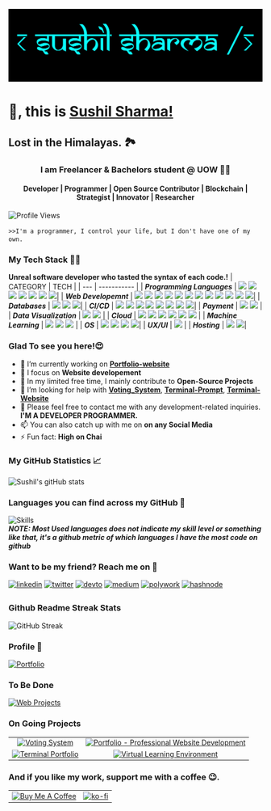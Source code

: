 ![Banner](https://github.com/thesushilsharma/thesushilsharma/blob/main/Banner/Banner_Sushil_Sharma.png "Sushil Sharma")
<!---
```console
 ███▄    █  ▄▄▄       ███▄ ▄███▓ ▄▄▄        ██████ ▄▄▄█████▓▓█████ 
 ██ ▀█   █ ▒████▄    ▓██▒▀█▀ ██▒▒████▄    ▒██    ▒ ▓  ██▒ ▓▒▓█   ▀ 
▓██  ▀█ ██▒▒██  ▀█▄  ▓██    ▓██░▒██  ▀█▄  ░ ▓██▄   ▒ ▓██░ ▒░▒███   
▓██▒  ▐▌██▒░██▄▄▄▄██ ▒██    ▒██ ░██▄▄▄▄██   ▒   ██▒░ ▓██▓ ░ ▒▓█  ▄ 
▒██░   ▓██░ ▓█   ▓██▒▒██▒   ░██▒ ▓█   ▓██▒▒██████▒▒  ▒██▒ ░ ░▒████▒
░ ▒░   ▒ ▒  ▒▒   ▓▒█░░ ▒░   ░  ░ ▒▒   ▓▒█░▒ ▒▓▒ ▒ ░  ▒ ░░   ░░ ▒░ ░
░ ░░   ░ ▒░  ▒   ▒▒ ░░  ░      ░  ▒   ▒▒ ░░ ░▒  ░ ░    ░     ░ ░  ░
   ░   ░ ░   ░   ▒   ░      ░     ░   ▒   ░  ░  ░    ░         ░   
         ░       ░  ░       ░         ░  ░      ░              ░  ░
                                                                                                       
```
--->
# 🙏, this is [Sushil Sharma!](https://thesushilsharma.github.io)
## Lost in the Himalayas. 🏞

<h3 align="center">I am Freelancer & Bachelors student @ UOW 👨‍💻</h3>
<h4 align="center"> Developer | Programmer | Open Source Contributor | Blockchain | Strategist | Innovator | Researcher  </h4>

![Profile Views](https://komarev.com/ghpvc/?username=thesushilsharma&label=PROFILE+VIEWS&style=plastic)
<!---![Profile Views](https://profile-counter.glitch.me/thesushilsharma/count.svg)--->
```console
>>I'm a programmer, I control your life, but I don't have one of my own. 
```
### My Tech Stack 👨‍💻
**Unreal software developer who tasted the syntax of each code.!**
| CATEGORY | TECH |
| --- | ----------- |
| ***Programming Languages*** | ![](https://img.shields.io/badge/C++-informational?style=plastic&logo=c%2B%2B&logoColor=white&color=00599C) ![](https://img.shields.io/badge/C-informational?style=plastic&logo=C&logoColor=white&color=A8B9CC) ![](https://img.shields.io/badge/Java-informational?style=plastic&logo=OpenJDK&logoColor=white&color=ED8B00) ![](https://img.shields.io/badge/Python-informational?style=plastic&logo=Python&logoColor=white&color=3776AB) ![](https://img.shields.io/badge/Shell_Scripting-informational?style=plastic&logo=shell&logoColor=white&color=ED1C24) ![](https://img.shields.io/badge/GNU_Bash-informational?style=plastic&logo=GNU-Bash&logoColor=white&color=4EAA25) ![](https://img.shields.io/badge/Rust-informational?style=plastic&logo=Rust&logoColor=white&color=000000)|
| ***Web Developemnt*** | ![](https://img.shields.io/badge/HTML5-informational?style=plastic&logo=html5&logoColor=white&color=E34F26) ![](https://img.shields.io/badge/CSS3-informational?style=plastic&logo=css3&logoColor=white&color=1572B6) ![](https://img.shields.io/badge/PHP-informational?style=plastic&logo=php&logoColor=white&color=777BB4) ![](https://img.shields.io/badge/JavaScript-informational?style=plastic&logo=JavaScript&logoColor=white&color=F0DB4F) ![](https://img.shields.io/badge/NodeJS-informational?style=plastic&logo=node.js&logoColor=white&color=43853D) ![](https://img.shields.io/badge/ReactJS-informational?style=plastic&logo=React&logoColor=white&color=61DAFB) ![](https://img.shields.io/badge/Bootstrap-informational?style=plastic&logo=bootstrap&logoColor=white&color=6d28d9) ![](https://img.shields.io/badge/Tailwind-informational?style=plastic&logo=tailwindcss&logoColor=white&color=06b6d4) ![](https://img.shields.io/badge/Wordpress-informational?style=plastic&logo=wordpress&logoColor=white&color=21759B) ![](https://img.shields.io/badge/Express.JS-informational?style=plastic&logo=Express&logoColor=white&color=ffeb3b) ![](https://img.shields.io/badge/Vue.Js-informational?style=plastic&logo=Vue.JS&logoColor=white&color=4FC08D) ![](https://img.shields.io/badge/Svelte-informational?style=plastic&logo=Svelte&logoColor=white&color=FF3E00)|
| ***Databases*** | ![](https://img.shields.io/badge/MySQL-informational?style=plastic&logo=mysql&logoColor=white&color=4479A1) ![](https://img.shields.io/badge/MongoDB-informational?style=plastic&logo=mongodb&logoColor=white&color=47A248) ![](https://img.shields.io/badge/Postgresql-informational?style=plastic&logo=Postgresql&logoColor=white&color=4169E1)|
| ***CI/CD*** | ![](https://img.shields.io/badge/GitHub-informational?style=plastic&logo=GitHub&logoColor=white&color=181717) ![](https://img.shields.io/badge/Docker-informational?style=plastic&logo=docker&logoColor=white&color=2496ED) ![](https://img.shields.io/badge/Podman-informational?style=plastic&logo=Podman&logoColor=white&color=892CA0) ![](https://img.shields.io/badge/XAMPP-informational?style=plastic&logo=XAMPP&logoColor=white&color=FB7A24) ![](https://img.shields.io/badge/VS%20Code-informational?style=plastic&logo=Visual-Studio-Code&logoColor=white&color=0078d7) ![](https://img.shields.io/badge/Git-informational?style=plastic&logo=Git&logoColor=white&color=F05032) ![](https://img.shields.io/badge/Postman-informational?style=plastic&logo=Postman&logoColor=white&color=FF6C37) ![](https://img.shields.io/badge/Azure_Devops-informational?style=plastic&logo=AzureDevops&logoColor=white&color=0078D7)|
| ***Payment*** | ![](https://img.shields.io/badge/Stripe-informational?style=plastic&logo=Stripe&logoColor=white&color=008CDD) ![](https://img.shields.io/badge/PayPal-informational?style=plastic&logo=PayPal&logoColor=white&color=00457C) |
| ***Data Visualization*** | ![](https://img.shields.io/badge/Grafana-informational?style=plastic&logo=Grafana&logoColor=white&color=F46800) ![](https://img.shields.io/badge/Power_BI-informational?style=plastic&logo=PowerBI&logoColor=white&color=F2C811) |
| ***Cloud*** | ![](https://img.shields.io/badge/Cloudflare-informational?style=plastic&logo=Cloudflare&logoColor=white&color=F38020) ![](https://img.shields.io/badge/Render-informational?style=plastic&logo=Render&logoColor=white&color=46E3B7) ![](https://img.shields.io/badge/Microsoft_Azure-informational?style=plastic&logo=Microsoft-Azure&logoColor=white&color=0078D4) ![](https://img.shields.io/badge/Netlify-informational?style=plastic&logo=Netlify&logoColor=white&color=00C7B7) ![](https://img.shields.io/badge/Vercel-informational?style=plastic&logo=Vercel&logoColor=white&color=000000) ![](https://img.shields.io/badge/Heroku-informational?style=plastic&logo=Heroku&logoColor=white&color=430098) |
| ***Machine Learning*** | ![](https://img.shields.io/badge/Jupyter_Notebook-informational?style=plastic&logo=jupyter&logoColor=white&color=F37626) ![](https://img.shields.io/badge/Anaconda-informational?style=plastic&logo=anaconda&logoColor=white&color=44A833) ![](https://img.shields.io/badge/Google_Colab-informational?style=plastic&logo=Google-Colab&logoColor=white&color=F9AB00) |
| ***OS*** | ![](https://img.shields.io/badge/Windows-informational?style=plastic&logo=Windows&logoColor=white&color=0078D6) ![](https://img.shields.io/badge/Linux-informational?style=plastic&logo=Linux&logoColor=white&color=FCC624) ![](https://img.shields.io/badge/Kali_Linux-informational?style=plastic&logo=Kali-Linux&logoColor=white&color=557C94) ![](https://img.shields.io/badge/MacOS-informational?style=plastic&logo=MacOS&logoColor=white&color=000000)|
| ***UX/UI*** | ![](https://img.shields.io/badge/Figma-informational?style=plastic&logo=Figma&logoColor=white&color=F24E1E) |
| ***Hosting*** | ![](https://img.shields.io/badge/GoDaddy-informational?style=plastic&logo=GoDaddy&logoColor=white&color=1BDBDB) ![](https://img.shields.io/badge/Hostinger-informational?style=plastic&logo=Hostinger&logoColor=white&color=674CC4)|

### Glad To see you here!😍

- 🔭 I’m currently working on **[Portfolio-website](https://thesushilsharma.github.io)**
- 🌱 I focus on **Website developement** 
- 👯 In my limited free time, I mainly contribute to **Open-Source Projects**
- 🤔 I’m looking for help with **[Voting_System](https://github.com/thesushilsharma/Voting_System)**, **[Terminal-Prompt](https://github.com/thesushilsharma/Terminal-Prompt)**, **[Terminal-Website](https://github.com/thesushilsharma/Terminal-Website)** 
- 💬 Please feel free to contact me with any development-related inquiries. **I'M A DEVELOPER PROGRAMMER.**
- 📫 You can also catch up with me on **on any Social Media**
- ⚡ Fun fact: **High on Chai** 

### My GitHub Statistics 📈
![Sushil's gitHub stats](https://github-readme-stats.vercel.app/api?username=thesushilsharma&show_icons=true&include_all_commits=true&theme=algolia)  

### Languages you can find across my GitHub 🐙
![Skills](https://github-readme-stats.vercel.app/api/top-langs/?username=thesushilsharma&layout=compact&theme=tokyonight) 
<br>***NOTE: Most Used languages does not indicate my skill level or something like that, it's a github metric of which languages I have the most code on github***

### Want to be my friend? Reach me on 📱
[<img src='https://img.shields.io/badge/linkedin-%231E77B5.svg?&style=flat-square&logo=linkedin&logoColor=white' alt='linkedin' style='margin-bottom: 5px;' />](https://www.linkedin.com/in/thesushilsharma)
[<img src='https://img.shields.io/badge/twitter-%23000000.svg?&style=flat-square&logo=X&logoColor=white' alt='twitter' style='margin-bottom: 5px;' />](https://twitter.com/BeingPsyche)
[<img src='https://img.shields.io/badge/dev.to-%2308090A.svg?&style=flat-square&logo=dev.to&logoColor=white' alt='devto' style='margin-bottom: 5px;' />](https://dev.to/thesushilsharma)
[<img src='https://img.shields.io/badge/medium-%23292929.svg?&style=flat-square&logo=medium&logoColor=white' alt='medium' style='margin-bottom: 5px;' />](https://thesushilsharma.medium.com)
[<img src='https://img.shields.io/badge/polywork-543DE0.svg?&style=flat-square&logo=polywork&logoColor=white' alt='polywork' style='margin-bottom: 5px;' />](https://polywork.com/thesushilsharma)
[<img src='https://img.shields.io/badge/hashnode-2962FF.svg?&style=flat-square&logo=hashnode&logoColor=white' alt='hashnode' style='margin-bottom: 5px;' />](https://thesushilsharma.hashnode.dev)


### Github Readme Streak Stats
![GitHub Streak](https://github-readme-streak-stats.herokuapp.com/?user=thesushilsharma&theme=vision-friendly-dark)

### Profile 👤
[![Portfolio](https://github-readme-stats.vercel.app/api/pin/?username=thesushilsharma&repo=thesushilsharma.github.io&theme=midnight-purple)](https://thesushilsharma.github.io)

### To Be Done
[![Web Projects](https://github-readme-stats.vercel.app/api/pin/?username=thesushilsharma&repo=Web-Development&theme=chartreuse-dark)](https://thesushilsharma.github.io/Web-Development/)

### On Going Projects

| | |
| :----: | :----: |
|[![Voting System](https://github-readme-stats.vercel.app/api/pin/?username=thesushilsharma&repo=Voting_System&theme=dark)](https://github.com/thesushilsharma/Voting_System)|[![Portfolio - Professional Website Development](https://github-readme-stats.vercel.app/api/pin/?username=thesushilsharma&repo=Portfolio&theme=github_dark)](https://github.com/thesushilsharma/Portfolio)|
|[![Terminal Portfolio](https://github-readme-stats.vercel.app/api/pin/?username=thesushilsharma&repo=Terminal-Website&theme=vue-dark)](https://github.com/thesushilsharma/Terminal-Website)|[![Virtual Learning Environment](https://github-readme-stats.vercel.app/api/pin/?username=thesushilsharma&repo=Virtual-Learning-Environment&theme=omni)](https://github.com/thesushilsharma/Virtual-Learning-Environment)|

### And if you like my work, support me with a coffee 😉.

| | |
| :----: | :----: |
|<a href="https://www.buymeacoffee.com/thesushilsharma" target="_blank"><img src="https://cdn.buymeacoffee.com/buttons/v2/default-yellow.png" alt="Buy Me A Coffee" height="41" width="174" style="box-shodow: 0px 3px 2px 0px rgba(190, 190, 190, 0.5) !important;-webkit-box-shadow: 0px 3px 2px 0px rgba(190, 190, 190, 0.5) !important;" ></a>|[![ko-fi](https://ko-fi.com/img/githubbutton_sm.svg)](https://ko-fi.com/thesushilsharma)|
